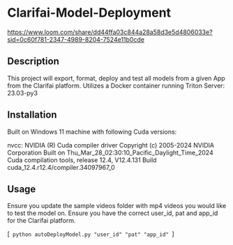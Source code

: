 # Clarifai-Model-Deployment

https://www.loom.com/share/dd44ffa03c844a28a58d3e5d4806033e?sid=0c60f781-2347-4989-8204-7524e11b0cde


## Description
This project will export, format, deploy and test all models from a given App from the Clarifai platform. 
Utilizes a Docker container running Triton Server: 23.03-py3 

## Installation
Built on Windows 11 machine with following Cuda versions:

nvcc: NVIDIA (R) Cuda compiler driver
Copyright (c) 2005-2024 NVIDIA Corporation
Built on Thu_Mar_28_02:30:10_Pacific_Daylight_Time_2024
Cuda compilation tools, release 12.4, V12.4.131
Build cuda_12.4.r12.4/compiler.34097967_0

## Usage
Ensure you update the sample videos folder with mp4 videos you would like to test the model on. 
Ensure you have the correct user_id, pat and app_id for the Clarifai platform.

[`  python autoDeployModel.py "user_id" "pat" "app_id"  `]
